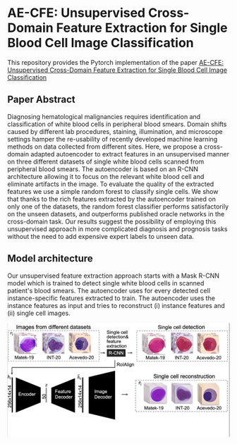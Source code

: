 # AE-CFE: Unsupervised Cross-Domain Feature Extraction for Single Blood Cell Image Classification
This repository provides the Pytorch implementation of the paper [AE-CFE: Unsupervised Cross-Domain Feature Extraction for Single Blood Cell Image Classification](https://link.springer.com/chapter/10.1007/978-3-031-16437-8_71)
## Paper Abstract
Diagnosing hematological malignancies requires identification and classification of white blood cells in peripheral blood smears. Domain shifts caused by different lab procedures, staining, illumination, and microscope settings hamper the re-usability of recently developed machine learning methods on data collected from different sites.
Here, we propose a cross-domain adapted autoencoder to extract features in an unsupervised manner on three different datasets of single white blood cells scanned from peripheral blood smears. The autoencoder is based on an R-CNN architecture allowing it to focus on the relevant white blood cell and eliminate artifacts in the image. To evaluate the quality of the extracted features we use a simple random forest to classify single cells. We show that thanks to the rich features extracted by the autoencoder trained on only one of the datasets, the random forest classifier performs satisfactorily on the unseen datasets, and outperforms published oracle networks in the cross-domain task. Our results suggest the possibility of employing this unsupervised approach in more complicated diagnosis and prognosis tasks without the need to add expensive expert labels to unseen data.
## Model architecture
Our unsupervised feature extraction approach starts with a Mask R-CNN model which is trained to detect single white blood cells in scanned patient's blood smears. The autoencoder uses for every detected cell instance-specific features extracted to train. The autoencoder uses the instance features as input and tries to reconstruct (i) instance features and (ii) single cell images.
<p align="center">
<img src="Figure/AE-CFE.png"  width="600" />
</p>

